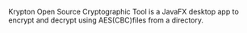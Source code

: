 Krypton Open Source Cryptographic Tool is a JavaFX desktop app to encrypt and decrypt using AES(CBC)files from a directory.
